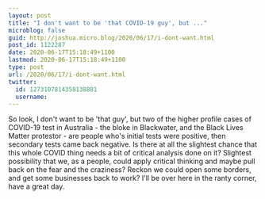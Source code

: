 ```yaml
---
layout: post
title: "I don't want to be 'that COVID-19 guy', but ..."
microblog: false
guid: http://joshua.micro.blog/2020/06/17/i-dont-want.html
post_id: 1122287
date: 2020-06-17T15:18:49+1100
lastmod: 2020-06-17T15:18:49+1100
type: post
url: /2020/06/17/i-dont-want.html
twitter:
  id: 1273107814358138881
  username: 
---
```

So look, I don't want to be 'that guy', but two of the higher profile cases of COVID-19 test in Australia - the bloke in Blackwater, and the Black Lives Matter protestor - are people who's initial tests were positive, then secondary tests came back negative.
Is there at all the slightest chance that this whole COVID thing needs a bit of critical analysis done on it?
Slightest possibility that we, as a people, could apply critical thinking and maybe pull back on the fear and the craziness?
Reckon we could open some borders, and get some businesses back to work?
I'll be over here in the ranty corner, have a great day.
